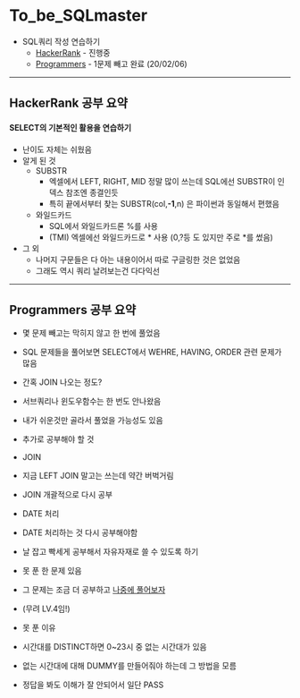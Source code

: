 # To_be_SQLmaster
* SQL쿼리 작성 연습하기
  * [HackerRank](https://www.hackerrank.com/domains/sql?filters%5Bstatus%5D%5B%5D=unsolved&badge_type=sql) - 진행중
  * [Programmers](https://programmers.co.kr/learn/challenges?tab=sql_practice_kit) - 1문제 빼고 완료 (20/02/06)
- - - -
## HackerRank 공부 요약

#### SELECT의 기본적인 활용을 연습하기
* 난이도 자체는 쉬웠음
* 알게 된 것
  * SUBSTR
    * 엑셀에서 LEFT, RIGHT, MID 정말 많이 쓰는데 SQL에선 SUBSTR이 인덱스 참조엔 종결인듯
    * 특히 끝에서부터 찾는 SUBSTR(col,**-1**,n) 은 파이썬과 동일해서 편했음
  * 와일드카드
    * SQL에서 와일드카드론 %를 사용
    * (TMI) 엑셀에선 와일드카드로 * 사용 (0,?등 도 있지만 주로 *를 썼음)
* 그 외
  * 나머지 구문들은 다 아는 내용이어서 따로 구글링한 것은 없었음
  * 그래도 역시 쿼리 날려보는건 다다익선
  
  

- - - -
## Programmers 공부 요약
* 몇 문제 빼고는 막히지 않고 한 번에 풀었음
 * SQL 문제들을 풀어보면 SELECT에서 WEHRE, HAVING, ORDER 관련 문제가 많음
  * 간혹 JOIN 나오는 정도?
 * 서브쿼리나 윈도우함수는 한 번도 안나왔음
  * 내가 쉬운것만 골라서 풀었을 가능성도 있음
* 추가로 공부해야 할 것
 * JOIN
  * 지금 LEFT JOIN 말고는 쓰는데 약간 버벅거림
  * JOIN 개괄적으로 다시 공부
 * DATE 처리
  * DATE 처리하는 것 다시 공부해야함
  * 날 잡고 빡세게 공부해서 자유자재로 쓸 수 있도록 하기
 
* 못 푼 한 문제 있음
 * 그 문제는 조금 더 공부하고 [나중에 풀어보자](https://programmers.co.kr/learn/courses/30/lessons/59413)
  * (무려 LV.4임!)
 * 못 푼 이유
  * 시간대를 DISTINCT하면 0~23시 중 없는 시간대가 있음
  * 없는 시간대에 대해 DUMMY를 만들어줘야 하는데 그 방법을 모름
  * 정답을 봐도 이해가 잘 안되어서 일단 PASS
